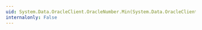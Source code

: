 ```yaml
---
uid: System.Data.OracleClient.OracleNumber.Min(System.Data.OracleClient.OracleNumber,System.Data.OracleClient.OracleNumber)
internalonly: False
---
```

